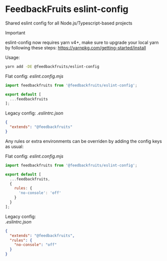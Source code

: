 # FeedbackFruits eslint-config
Shared eslint config for all Node.js/Typescript-based projects

> [!IMPORTANT]
> eslint-config now requires yarn v4+, make sure to upgrade your local yarn by following these steps: https://yarnpkg.com/getting-started/install

Usage:
```sh
yarn add -DE @feedbackfruits/eslint-config
```
Flat config:
*eslint.config.mjs*
```js
import feedbackfruits from '@feedbackfruits/eslint-config';

export default [
  ...feedbackfruits
];
```

Legacy config:
*.eslintrc.json*
```json
{
  "extends": "@feedbackfruits"
}
```

Any rules or extra environments can be overriden by adding the config keys as usual:

Flat config:
*eslint.config.mjs*
```js
import feedbackfruits from '@feedbackfruits/eslint-config';

export default [
  ...feedbackfruits,
  {
    rules: {
      'no-console': 'off'
    }
  }
];
```

Legacy config:  
*.eslintrc.json*
```json
{
  "extends": "@feedbackfruits",
  "rules": {
    "no-console": "off"
  }
}
```
